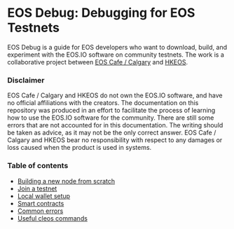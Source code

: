 # EOS Debug: Debugging for EOS Testnets

EOS Debug is a guide for EOS developers who want to download, build, and experiment with the EOS.IO software on community testnets. The work is a collaborative project between [EOS Cafe / Calgary](http://eos.cafe) and [HKEOS](http://www.hkeos.com/).

### Disclaimer

EOS Cafe / Calgary and HKEOS do not own the EOS.IO software, and have no official affiliations with the creators. The documentation on this repository was produced in an effort to facilitate the process of learning how to use the EOS.IO software for the community. There are still some errors that are not accounted for in this documentation. The writing should be taken as advice, as it may not be the only correct answer. EOS Cafe / Calgary and HKEOS bear no responsibility with respect to any damages or loss caused when the product is used in systems.

### Table of contents

* [Building a new node from scratch](https://github.com/nmsz97/eos-debug/blob/master/new-node.md)
* [Join a testnet](https://github.com/nmsz97/eos-debug/blob/master/joining-testnet.md)
* [Local wallet setup](https://github.com/nmsz97/eos-debug/blob/master/local-wallet.md)
* [Smart contracts](https://github.com/nmsz97/eos-debug/blob/master/smart-contracts.md)
* [Common errors](https://github.com/nmsz97/eos-debug/blob/master/common-errors.md)
* [Useful cleos commands](https://github.com/nmsz97/eos-debug/blob/master/cleos-commands.md)
